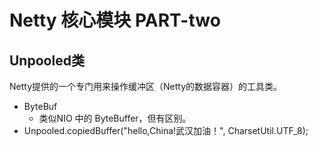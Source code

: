 # Netty 核心模块 PART-two

## Unpooled类
Netty提供的一个专门用来操作缓冲区（Netty的数据容器）的工具类。
- ByteBuf
  - 类似NIO 中的 ByteBuffer，但有区别。
- Unpooled.copiedBuffer("hello,China!武汉加油！", CharsetUtil.UTF_8);


